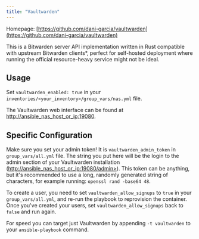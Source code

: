 ```yaml
---
title: "Vaultwarden"
---
```


Homepage: [https://github.com/dani-garcia/vaultwarden](https://github.com/dani-garcia/vaultwarden)

This is a Bitwarden server API implementation written in Rust compatible with upstream Bitwarden clients*, perfect for self-hosted deployment where running the official resource-heavy service might not be ideal.

## Usage

Set `vaultwarden_enabled: true` in your `inventories/<your_inventory>/group_vars/nas.yml` file.

The Vaultwarden web interface can be found at [http://ansible_nas_host_or_ip:19080](http://ansible_nas_host_or_ip:19080).

## Specific Configuration

Make sure you set your admin token! It is `vaultwarden_admin_token` in `group_vars/all.yml` file. The string you put here will be the login to the admin section of your Vaultwarden installation ([http://ansible_nas_host_or_ip:19080/admin>](http://ansible_nas_host_or_ip:19080/admin)). This token can be anything, but it's recommended to use a long, randomly generated string of characters, for example running:
`openssl rand -base64 48`.

To create a user, you need to set `vaultwarden_allow_signups` to `true` in your `group_vars/all.yml`, and re-run the playbook to reprovision the
container. Once you've created your users, set `vaultwarden_allow_signups` back to `false` and run again.

For speed you can target just Vaultwarden by appending `-t vaultwarden` to your `ansible-playbook` command.
